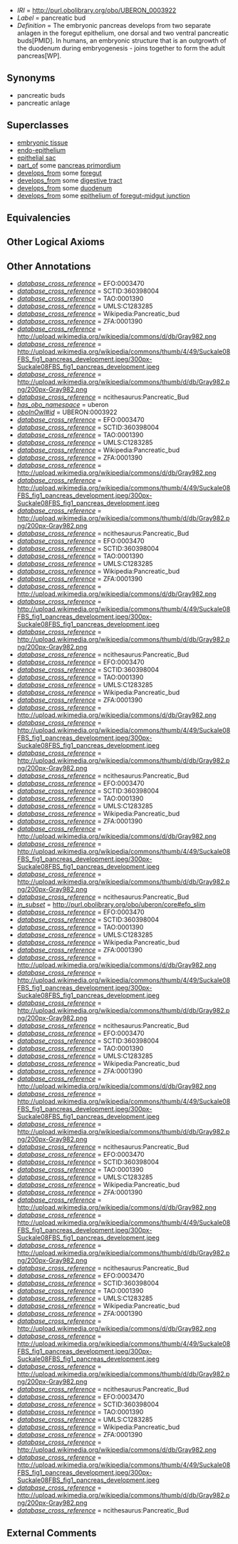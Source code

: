  * *IRI* = http://purl.obolibrary.org/obo/UBERON_0003922
 * *Label* = pancreatic bud
 * *Definition* = The embryonic pancreas develops from two separate anlagen in the foregut epithelium, one dorsal and two ventral pancreatic buds[PMID]. In humans, an embryonic structure that is an outgrowth of the duodenum during embryogenesis - joins together to form the adult pancreas[WP].

## Synonyms

 * pancreatic buds
 * pancreatic anlage

## Superclasses

 * [embryonic tissue](../../UBERON/91/UBERON_0005291.md)
 * [endo-epithelium](../../UBERON/11/UBERON_0005911.md)
 * [epithelial sac](../../UBERON/99/UBERON_0007499.md)
 * [part_of](../../BFO/50/BFO_0000050.md) some [pancreas primordium](../../UBERON/21/UBERON_0003921.md)
 * [develops_from](../../RO/02/RO_0002202.md) some [foregut](../../UBERON/41/UBERON_0001041.md)
 * [develops_from](../../RO/02/RO_0002202.md) some [digestive tract](../../UBERON/55/UBERON_0001555.md)
 * [develops_from](../../RO/02/RO_0002202.md) some [duodenum](../../UBERON/14/UBERON_0002114.md)
 * [develops_from](../../RO/02/RO_0002202.md) some [epithelium of foregut-midgut junction](../../UBERON/97/UBERON_0009497.md)

## Equivalencies


## Other Logical Axioms


## Other Annotations

 * *[database_cross_reference](../../ef/oboInOwl#hasDbXref.md)* = EFO:0003470
 * *[database_cross_reference](../../ef/oboInOwl#hasDbXref.md)* = SCTID:360398004
 * *[database_cross_reference](../../ef/oboInOwl#hasDbXref.md)* = TAO:0001390
 * *[database_cross_reference](../../ef/oboInOwl#hasDbXref.md)* = UMLS:C1283285
 * *[database_cross_reference](../../ef/oboInOwl#hasDbXref.md)* = Wikipedia:Pancreatic_bud
 * *[database_cross_reference](../../ef/oboInOwl#hasDbXref.md)* = ZFA:0001390
 * *[database_cross_reference](../../ef/oboInOwl#hasDbXref.md)* = http://upload.wikimedia.org/wikipedia/commons/d/db/Gray982.png
 * *[database_cross_reference](../../ef/oboInOwl#hasDbXref.md)* = http://upload.wikimedia.org/wikipedia/commons/thumb/4/49/Suckale08FBS_fig1_pancreas_development.jpeg/300px-Suckale08FBS_fig1_pancreas_development.jpeg
 * *[database_cross_reference](../../ef/oboInOwl#hasDbXref.md)* = http://upload.wikimedia.org/wikipedia/commons/thumb/d/db/Gray982.png/200px-Gray982.png
 * *[database_cross_reference](../../ef/oboInOwl#hasDbXref.md)* = ncithesaurus:Pancreatic_Bud
 * *[has_obo_namespace](../../ce/oboInOwl#hasOBONamespace.md)* = uberon
 * *[oboInOwl#id](../../id/oboInOwl#id.md)* = UBERON:0003922
 * *[database_cross_reference](../../ef/oboInOwl#hasDbXref.md)* = EFO:0003470
 * *[database_cross_reference](../../ef/oboInOwl#hasDbXref.md)* = SCTID:360398004
 * *[database_cross_reference](../../ef/oboInOwl#hasDbXref.md)* = TAO:0001390
 * *[database_cross_reference](../../ef/oboInOwl#hasDbXref.md)* = UMLS:C1283285
 * *[database_cross_reference](../../ef/oboInOwl#hasDbXref.md)* = Wikipedia:Pancreatic_bud
 * *[database_cross_reference](../../ef/oboInOwl#hasDbXref.md)* = ZFA:0001390
 * *[database_cross_reference](../../ef/oboInOwl#hasDbXref.md)* = http://upload.wikimedia.org/wikipedia/commons/d/db/Gray982.png
 * *[database_cross_reference](../../ef/oboInOwl#hasDbXref.md)* = http://upload.wikimedia.org/wikipedia/commons/thumb/4/49/Suckale08FBS_fig1_pancreas_development.jpeg/300px-Suckale08FBS_fig1_pancreas_development.jpeg
 * *[database_cross_reference](../../ef/oboInOwl#hasDbXref.md)* = http://upload.wikimedia.org/wikipedia/commons/thumb/d/db/Gray982.png/200px-Gray982.png
 * *[database_cross_reference](../../ef/oboInOwl#hasDbXref.md)* = ncithesaurus:Pancreatic_Bud
 * *[database_cross_reference](../../ef/oboInOwl#hasDbXref.md)* = EFO:0003470
 * *[database_cross_reference](../../ef/oboInOwl#hasDbXref.md)* = SCTID:360398004
 * *[database_cross_reference](../../ef/oboInOwl#hasDbXref.md)* = TAO:0001390
 * *[database_cross_reference](../../ef/oboInOwl#hasDbXref.md)* = UMLS:C1283285
 * *[database_cross_reference](../../ef/oboInOwl#hasDbXref.md)* = Wikipedia:Pancreatic_bud
 * *[database_cross_reference](../../ef/oboInOwl#hasDbXref.md)* = ZFA:0001390
 * *[database_cross_reference](../../ef/oboInOwl#hasDbXref.md)* = http://upload.wikimedia.org/wikipedia/commons/d/db/Gray982.png
 * *[database_cross_reference](../../ef/oboInOwl#hasDbXref.md)* = http://upload.wikimedia.org/wikipedia/commons/thumb/4/49/Suckale08FBS_fig1_pancreas_development.jpeg/300px-Suckale08FBS_fig1_pancreas_development.jpeg
 * *[database_cross_reference](../../ef/oboInOwl#hasDbXref.md)* = http://upload.wikimedia.org/wikipedia/commons/thumb/d/db/Gray982.png/200px-Gray982.png
 * *[database_cross_reference](../../ef/oboInOwl#hasDbXref.md)* = ncithesaurus:Pancreatic_Bud
 * *[database_cross_reference](../../ef/oboInOwl#hasDbXref.md)* = EFO:0003470
 * *[database_cross_reference](../../ef/oboInOwl#hasDbXref.md)* = SCTID:360398004
 * *[database_cross_reference](../../ef/oboInOwl#hasDbXref.md)* = TAO:0001390
 * *[database_cross_reference](../../ef/oboInOwl#hasDbXref.md)* = UMLS:C1283285
 * *[database_cross_reference](../../ef/oboInOwl#hasDbXref.md)* = Wikipedia:Pancreatic_bud
 * *[database_cross_reference](../../ef/oboInOwl#hasDbXref.md)* = ZFA:0001390
 * *[database_cross_reference](../../ef/oboInOwl#hasDbXref.md)* = http://upload.wikimedia.org/wikipedia/commons/d/db/Gray982.png
 * *[database_cross_reference](../../ef/oboInOwl#hasDbXref.md)* = http://upload.wikimedia.org/wikipedia/commons/thumb/4/49/Suckale08FBS_fig1_pancreas_development.jpeg/300px-Suckale08FBS_fig1_pancreas_development.jpeg
 * *[database_cross_reference](../../ef/oboInOwl#hasDbXref.md)* = http://upload.wikimedia.org/wikipedia/commons/thumb/d/db/Gray982.png/200px-Gray982.png
 * *[database_cross_reference](../../ef/oboInOwl#hasDbXref.md)* = ncithesaurus:Pancreatic_Bud
 * *[database_cross_reference](../../ef/oboInOwl#hasDbXref.md)* = EFO:0003470
 * *[database_cross_reference](../../ef/oboInOwl#hasDbXref.md)* = SCTID:360398004
 * *[database_cross_reference](../../ef/oboInOwl#hasDbXref.md)* = TAO:0001390
 * *[database_cross_reference](../../ef/oboInOwl#hasDbXref.md)* = UMLS:C1283285
 * *[database_cross_reference](../../ef/oboInOwl#hasDbXref.md)* = Wikipedia:Pancreatic_bud
 * *[database_cross_reference](../../ef/oboInOwl#hasDbXref.md)* = ZFA:0001390
 * *[database_cross_reference](../../ef/oboInOwl#hasDbXref.md)* = http://upload.wikimedia.org/wikipedia/commons/d/db/Gray982.png
 * *[database_cross_reference](../../ef/oboInOwl#hasDbXref.md)* = http://upload.wikimedia.org/wikipedia/commons/thumb/4/49/Suckale08FBS_fig1_pancreas_development.jpeg/300px-Suckale08FBS_fig1_pancreas_development.jpeg
 * *[database_cross_reference](../../ef/oboInOwl#hasDbXref.md)* = http://upload.wikimedia.org/wikipedia/commons/thumb/d/db/Gray982.png/200px-Gray982.png
 * *[database_cross_reference](../../ef/oboInOwl#hasDbXref.md)* = ncithesaurus:Pancreatic_Bud
 * *[in_subset](../../et/oboInOwl#inSubset.md)* = http://purl.obolibrary.org/obo/uberon/core#efo_slim
 * *[database_cross_reference](../../ef/oboInOwl#hasDbXref.md)* = EFO:0003470
 * *[database_cross_reference](../../ef/oboInOwl#hasDbXref.md)* = SCTID:360398004
 * *[database_cross_reference](../../ef/oboInOwl#hasDbXref.md)* = TAO:0001390
 * *[database_cross_reference](../../ef/oboInOwl#hasDbXref.md)* = UMLS:C1283285
 * *[database_cross_reference](../../ef/oboInOwl#hasDbXref.md)* = Wikipedia:Pancreatic_bud
 * *[database_cross_reference](../../ef/oboInOwl#hasDbXref.md)* = ZFA:0001390
 * *[database_cross_reference](../../ef/oboInOwl#hasDbXref.md)* = http://upload.wikimedia.org/wikipedia/commons/d/db/Gray982.png
 * *[database_cross_reference](../../ef/oboInOwl#hasDbXref.md)* = http://upload.wikimedia.org/wikipedia/commons/thumb/4/49/Suckale08FBS_fig1_pancreas_development.jpeg/300px-Suckale08FBS_fig1_pancreas_development.jpeg
 * *[database_cross_reference](../../ef/oboInOwl#hasDbXref.md)* = http://upload.wikimedia.org/wikipedia/commons/thumb/d/db/Gray982.png/200px-Gray982.png
 * *[database_cross_reference](../../ef/oboInOwl#hasDbXref.md)* = ncithesaurus:Pancreatic_Bud
 * *[database_cross_reference](../../ef/oboInOwl#hasDbXref.md)* = EFO:0003470
 * *[database_cross_reference](../../ef/oboInOwl#hasDbXref.md)* = SCTID:360398004
 * *[database_cross_reference](../../ef/oboInOwl#hasDbXref.md)* = TAO:0001390
 * *[database_cross_reference](../../ef/oboInOwl#hasDbXref.md)* = UMLS:C1283285
 * *[database_cross_reference](../../ef/oboInOwl#hasDbXref.md)* = Wikipedia:Pancreatic_bud
 * *[database_cross_reference](../../ef/oboInOwl#hasDbXref.md)* = ZFA:0001390
 * *[database_cross_reference](../../ef/oboInOwl#hasDbXref.md)* = http://upload.wikimedia.org/wikipedia/commons/d/db/Gray982.png
 * *[database_cross_reference](../../ef/oboInOwl#hasDbXref.md)* = http://upload.wikimedia.org/wikipedia/commons/thumb/4/49/Suckale08FBS_fig1_pancreas_development.jpeg/300px-Suckale08FBS_fig1_pancreas_development.jpeg
 * *[database_cross_reference](../../ef/oboInOwl#hasDbXref.md)* = http://upload.wikimedia.org/wikipedia/commons/thumb/d/db/Gray982.png/200px-Gray982.png
 * *[database_cross_reference](../../ef/oboInOwl#hasDbXref.md)* = ncithesaurus:Pancreatic_Bud
 * *[database_cross_reference](../../ef/oboInOwl#hasDbXref.md)* = EFO:0003470
 * *[database_cross_reference](../../ef/oboInOwl#hasDbXref.md)* = SCTID:360398004
 * *[database_cross_reference](../../ef/oboInOwl#hasDbXref.md)* = TAO:0001390
 * *[database_cross_reference](../../ef/oboInOwl#hasDbXref.md)* = UMLS:C1283285
 * *[database_cross_reference](../../ef/oboInOwl#hasDbXref.md)* = Wikipedia:Pancreatic_bud
 * *[database_cross_reference](../../ef/oboInOwl#hasDbXref.md)* = ZFA:0001390
 * *[database_cross_reference](../../ef/oboInOwl#hasDbXref.md)* = http://upload.wikimedia.org/wikipedia/commons/d/db/Gray982.png
 * *[database_cross_reference](../../ef/oboInOwl#hasDbXref.md)* = http://upload.wikimedia.org/wikipedia/commons/thumb/4/49/Suckale08FBS_fig1_pancreas_development.jpeg/300px-Suckale08FBS_fig1_pancreas_development.jpeg
 * *[database_cross_reference](../../ef/oboInOwl#hasDbXref.md)* = http://upload.wikimedia.org/wikipedia/commons/thumb/d/db/Gray982.png/200px-Gray982.png
 * *[database_cross_reference](../../ef/oboInOwl#hasDbXref.md)* = ncithesaurus:Pancreatic_Bud
 * *[database_cross_reference](../../ef/oboInOwl#hasDbXref.md)* = EFO:0003470
 * *[database_cross_reference](../../ef/oboInOwl#hasDbXref.md)* = SCTID:360398004
 * *[database_cross_reference](../../ef/oboInOwl#hasDbXref.md)* = TAO:0001390
 * *[database_cross_reference](../../ef/oboInOwl#hasDbXref.md)* = UMLS:C1283285
 * *[database_cross_reference](../../ef/oboInOwl#hasDbXref.md)* = Wikipedia:Pancreatic_bud
 * *[database_cross_reference](../../ef/oboInOwl#hasDbXref.md)* = ZFA:0001390
 * *[database_cross_reference](../../ef/oboInOwl#hasDbXref.md)* = http://upload.wikimedia.org/wikipedia/commons/d/db/Gray982.png
 * *[database_cross_reference](../../ef/oboInOwl#hasDbXref.md)* = http://upload.wikimedia.org/wikipedia/commons/thumb/4/49/Suckale08FBS_fig1_pancreas_development.jpeg/300px-Suckale08FBS_fig1_pancreas_development.jpeg
 * *[database_cross_reference](../../ef/oboInOwl#hasDbXref.md)* = http://upload.wikimedia.org/wikipedia/commons/thumb/d/db/Gray982.png/200px-Gray982.png
 * *[database_cross_reference](../../ef/oboInOwl#hasDbXref.md)* = ncithesaurus:Pancreatic_Bud
 * *[database_cross_reference](../../ef/oboInOwl#hasDbXref.md)* = EFO:0003470
 * *[database_cross_reference](../../ef/oboInOwl#hasDbXref.md)* = SCTID:360398004
 * *[database_cross_reference](../../ef/oboInOwl#hasDbXref.md)* = TAO:0001390
 * *[database_cross_reference](../../ef/oboInOwl#hasDbXref.md)* = UMLS:C1283285
 * *[database_cross_reference](../../ef/oboInOwl#hasDbXref.md)* = Wikipedia:Pancreatic_bud
 * *[database_cross_reference](../../ef/oboInOwl#hasDbXref.md)* = ZFA:0001390
 * *[database_cross_reference](../../ef/oboInOwl#hasDbXref.md)* = http://upload.wikimedia.org/wikipedia/commons/d/db/Gray982.png
 * *[database_cross_reference](../../ef/oboInOwl#hasDbXref.md)* = http://upload.wikimedia.org/wikipedia/commons/thumb/4/49/Suckale08FBS_fig1_pancreas_development.jpeg/300px-Suckale08FBS_fig1_pancreas_development.jpeg
 * *[database_cross_reference](../../ef/oboInOwl#hasDbXref.md)* = http://upload.wikimedia.org/wikipedia/commons/thumb/d/db/Gray982.png/200px-Gray982.png
 * *[database_cross_reference](../../ef/oboInOwl#hasDbXref.md)* = ncithesaurus:Pancreatic_Bud

## External Comments

